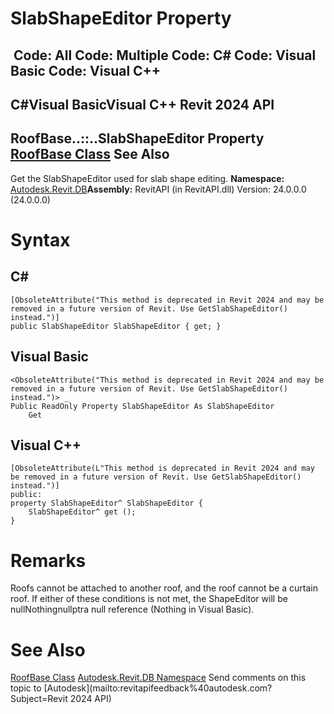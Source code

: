# SlabShapeEditor Property

﻿
 Code: All Code: Multiple Code: C# Code: Visual Basic Code: Visual C++   
---  
C#Visual BasicVisual C++
Revit 2024 API  
---  
RoofBase..::..SlabShapeEditor Property   
[RoofBase Class](cbb87773-3ac9-3afe-2bde-49a59a2740cc.md "RoofBase Class") See Also  
---  
Get the SlabShapeEditor used for slab shape editing.
**Namespace:** [Autodesk.Revit.DB](87546ba7-461b-c646-cbb1-2cb8f5bff8b2.md "Autodesk.Revit.DB Namespace")**Assembly:** RevitAPI (in RevitAPI.dll) Version: 24.0.0.0 (24.0.0.0)
# Syntax
C#  
---  
```text
[ObsoleteAttribute("This method is deprecated in Revit 2024 and may be removed in a future version of Revit. Use GetSlabShapeEditor() instead.")]
public SlabShapeEditor SlabShapeEditor { get; }
```
  
Visual Basic  
---  
```text
<ObsoleteAttribute("This method is deprecated in Revit 2024 and may be removed in a future version of Revit. Use GetSlabShapeEditor() instead.")> _
Public ReadOnly Property SlabShapeEditor As SlabShapeEditor
	Get
```
  
Visual C++  
---  
```text
[ObsoleteAttribute(L"This method is deprecated in Revit 2024 and may be removed in a future version of Revit. Use GetSlabShapeEditor() instead.")]
public:
property SlabShapeEditor^ SlabShapeEditor {
	SlabShapeEditor^ get ();
}
```
  
# Remarks
Roofs cannot be attached to another roof, and the roof cannot be a curtain roof. If either of these conditions is not met, the ShapeEditor will be nullNothingnullptra null reference (Nothing in Visual Basic).
# See Also
[RoofBase Class](cbb87773-3ac9-3afe-2bde-49a59a2740cc.md "RoofBase Class")
[Autodesk.Revit.DB Namespace](87546ba7-461b-c646-cbb1-2cb8f5bff8b2.md "Autodesk.Revit.DB Namespace")
Send comments on this topic to [Autodesk](mailto:revitapifeedback%40autodesk.com?Subject=Revit 2024 API)